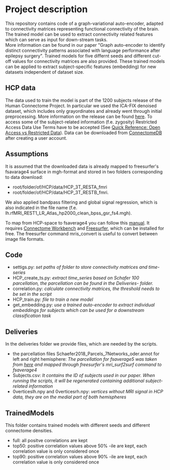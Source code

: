 # Project description
This repository contains code of a graph-variational auto-encoder, adapted to connectivity matrices representing functional 
connectivity of the brain. The trained model can be used to extract connectivity related features which can serve as input for down-stream tasks.  
More information can be found in our paper "Graph auto-encoder to identify distinct connectivity 
patterns associated with language performance after epilepsy surgery". Trained models for five differnt seeds and different 
cut-off values for connectivity matrices are also provided. These trained models can be applied to extract subject-specific
features (embedding) for new datasets independent of dataset size.

## HCP data
The data used to train the model is part of the 1200 subjects release of the Human Connectome Project. In
particular we used the ICA-FIX denoised dataset, which includes only 
grayordinates and already went through initial preprocessing. More information
on the release can be found [here](https://www.humanconnectome.org/study/hcp-young-adult/document/1200-subjects-data-release). 
To access some of the subject-related information (f.e. zygosity) Restricted 
Access Data Use Terms have to be accepted (See [Quick Reference: Open Access vs Restricted Data](https://www.humanconnectome.org/study/hcp-young-adult/document/quick-reference-open-access-vs-restricted-data)).
Data can be downloaded from [ConnectomeDB](https://db.humanconnectome.org/app/template/Login.vm) 
after creating a user account.

## Assumptions
It is assumed that the downloaded data is already mapped to freesurfer's 
fsavarage4 surface in mgh-format and stored in two folders corresponding to 
data download:
   - root/folder/of/HCP/data/HCP_3T_RESTA_fmri
   - root/folder/of/HCP/data/HCP_3T_RESTB_fmri.
  
We also applied bandpass filtering and global signal regression, which is also
indicated in the file name (f.e. lh.rfMRI_REST1_LR_Atlas_hp2000_clean_bpss_gsr_fs4.mgh).
  
To map from HCP-space to fsaverage4 you can follow this [manual](https://wiki.humanconnectome.org/display/PublicData/HCP+Users+FAQ#HCPUsersFAQ-9.HowdoImapdatabetweenFreeSurferandHCP?). 
It requires [Connectome Workbench](https://humanconnectome.org/software/connectome-workbench) and [Freesurfer](https://surfer.nmr.mgh.harvard.edu/fswiki/DownloadAndInstall), which can be installed
for free. The freesurfer command mris_convert is useful to convert between 
image file formats.

## Code
- settigs.py: _set paths of folder to store connectivity matrices and time-series_
- HCP_create_ts.py: _extract time_series based on Schafer 100 parcellation, 
  the parcellation can be found in the Deliveries- folder._
- correlation.py: _calculate connectivity matrices, the threshold needs to be set in the script_
- HCP_train.py: _file to train a new model_
- get_embedding.py: _use a trained auto-encoder to extract individual embeddings for subjects which can be used for a 
  downstream classification task_
  
## Deliveries
In the deliveries folder we provide files, which are needed by the scripts.

- the parcellation files Schaefer2018_Parcels_7Networks_oder.annot 
  for left and right hemisphere: _The parcellation for fsaverage5 was
  taken from [here](https://github.com/ThomasYeoLab/CBIG/tree/master/stable_projects/brain_parcellation/Schaefer2018_LocalGlobal/Parcellations/FreeSurfer5.3) and mapped through freesurfer's mri_surf2surf command to fsaverage4_
- Subjects.csv: _It contains the ID of subjects used in our paper. When running the scripts, it will be regenerated containing additional subject-related information_
- 0verticeslh.npy and 0verticesrh.npy: _vertices without MRI signal in HCP data, they are on the medial part of both hemispheres_

## TrainedModels
This folder contains trained models with different seeds and different connectome densities.
- full: all positve correlations are kept
- top50: positive correlation values above 50% -ile are kept, each correlation value is only considered once
- top90: positive correlation values above 90% -ile are kept, each correlation value is only considered once